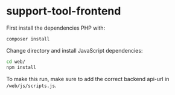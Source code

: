 # support-tool-frontend

First install the dependencies PHP with:

```bash
composer install
```

Change directory and install JavaScript dependencies:

```bash
cd web/
npm install
```

To make this run, make sure to add the correct backend api-url in `/web/js/scripts.js`.